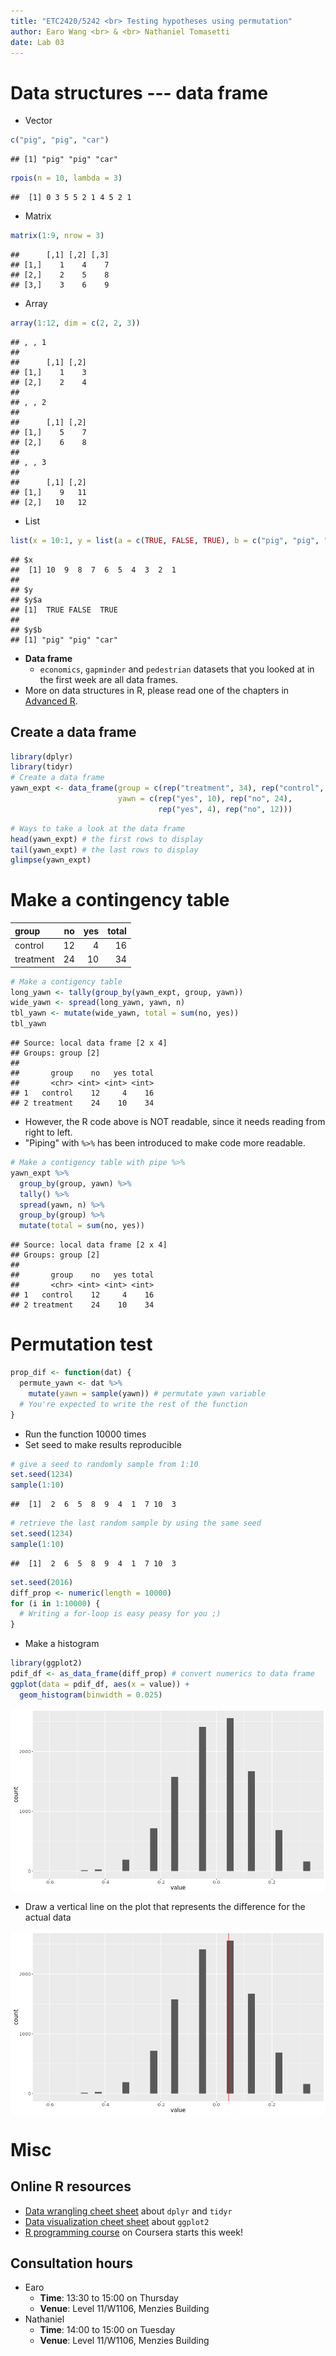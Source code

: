 ```yaml
---
title: "ETC2420/5242 <br> Testing hypotheses using permutation"
author: Earo Wang <br> & <br> Nathaniel Tomasetti 
date: Lab 03
---
```




# Data structures --- data frame

* Vector

```r
c("pig", "pig", "car")
```

```
## [1] "pig" "pig" "car"
```

```r
rpois(n = 10, lambda = 3)
```

```
##  [1] 0 3 5 5 2 1 4 5 2 1
```
* Matrix

```r
matrix(1:9, nrow = 3)
```

```
##      [,1] [,2] [,3]
## [1,]    1    4    7
## [2,]    2    5    8
## [3,]    3    6    9
```
* Array

```r
array(1:12, dim = c(2, 2, 3))
```

```
## , , 1
## 
##      [,1] [,2]
## [1,]    1    3
## [2,]    2    4
## 
## , , 2
## 
##      [,1] [,2]
## [1,]    5    7
## [2,]    6    8
## 
## , , 3
## 
##      [,1] [,2]
## [1,]    9   11
## [2,]   10   12
```
* List

```r
list(x = 10:1, y = list(a = c(TRUE, FALSE, TRUE), b = c("pig", "pig", "car")))
```

```
## $x
##  [1] 10  9  8  7  6  5  4  3  2  1
## 
## $y
## $y$a
## [1]  TRUE FALSE  TRUE
## 
## $y$b
## [1] "pig" "pig" "car"
```
* **Data frame**
    + `economics`, `gapminder` and `pedestrian` datasets that you looked at in the
      first week are all data frames.
* More on data structures in R, please read one of the chapters in [Advanced R](http://adv-r.had.co.nz/Data-structures.html).

## Create a data frame


```r
library(dplyr)
library(tidyr)
# Create a data frame
yawn_expt <- data_frame(group = c(rep("treatment", 34), rep("control", 16)),
                        yawn = c(rep("yes", 10), rep("no", 24),
                                 rep("yes", 4), rep("no", 12)))
```


```r
# Ways to take a look at the data frame
head(yawn_expt) # the first rows to display
tail(yawn_expt) # the last rows to display
glimpse(yawn_expt)
```

# Make a contingency table



<center>

|group     | no| yes| total|
|:---------|--:|---:|-----:|
|control   | 12|   4|    16|
|treatment | 24|  10|    34|
</center>


```r
# Make a contigency table 
long_yawn <- tally(group_by(yawn_expt, group, yawn))
wide_yawn <- spread(long_yawn, yawn, n)
tbl_yawn <- mutate(wide_yawn, total = sum(no, yes))
tbl_yawn
```

```
## Source: local data frame [2 x 4]
## Groups: group [2]
## 
##       group    no   yes total
##       <chr> <int> <int> <int>
## 1   control    12     4    16
## 2 treatment    24    10    34
```

* However, the R code above is NOT readable, since it needs reading from right to left.
* "Piping" with `%>%` has been introduced to make code more readable.


```r
# Make a contigency table with pipe %>%
yawn_expt %>%
  group_by(group, yawn) %>% 
  tally() %>%
  spread(yawn, n) %>% 
  group_by(group) %>%
  mutate(total = sum(no, yes))
```

```
## Source: local data frame [2 x 4]
## Groups: group [2]
## 
##       group    no   yes total
##       <chr> <int> <int> <int>
## 1   control    12     4    16
## 2 treatment    24    10    34
```

# Permutation test


```r
prop_dif <- function(dat) {
  permute_yawn <- dat %>% 
    mutate(yawn = sample(yawn)) # permutate yawn variable
  # You're expected to write the rest of the function
}
```



* Run the function 10000 times
* Set seed to make results reproducible


```r
# give a seed to randomly sample from 1:10
set.seed(1234) 
sample(1:10)
```

```
##  [1]  2  6  5  8  9  4  1  7 10  3
```

```r
# retrieve the last random sample by using the same seed
set.seed(1234) 
sample(1:10)
```

```
##  [1]  2  6  5  8  9  4  1  7 10  3
```


```r
set.seed(2016) 
diff_prop <- numeric(length = 10000)
for (i in 1:10000) {
  # Writing a for-loop is easy peasy for you ;)
}
```



* Make a histogram


```r
library(ggplot2)
pdif_df <- as_data_frame(diff_prop) # convert numerics to data frame
ggplot(data = pdif_df, aes(x = value)) + 
  geom_histogram(binwidth = 0.025)
```

<img src="figure/histogram-1.png" title="plot of chunk histogram" alt="plot of chunk histogram" style="display: block; margin: auto;" />

* Draw a vertical line on the plot that represents the difference for the actual data

<img src="figure/vline-1.png" title="plot of chunk vline" alt="plot of chunk vline" style="display: block; margin: auto;" />

# Misc

## Online R resources

* [Data wrangling cheet sheet](https://www.rstudio.com/wp-content/uploads/2015/02/data-wrangling-cheatsheet.pdf)
  about `dplyr` and `tidyr`
* [Data visualization cheet sheet](https://www.rstudio.com/wp-content/uploads/2015/03/ggplot2-cheatsheet.pdf)
  about `ggplot2`
* [R programming course](https://www.coursera.org/learn/r-programming) on Coursera starts this week!

## Consultation hours

* Earo
    * **Time**: 13:30 to 15:00 on Thursday
    * **Venue**: Level 11/W1106, Menzies Building
* Nathaniel
    * **Time**: 14:00 to 15:00 on Tuesday
    * **Venue**: Level 11/W1106, Menzies Building

<meta name="copyright" content="LICENSE: CC BY-NC 3.0 US" />
